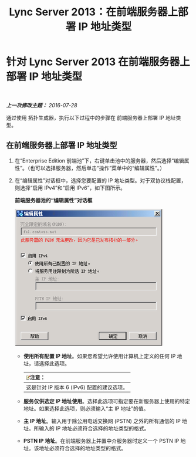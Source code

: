 ﻿---
title: Lync Server 2013：在前端服务器上部署 IP 地址类型
TOCTitle: 在前端服务器上部署 IP 地址类型
ms:assetid: b6c8e0f9-ec8e-4a4e-a525-756f9cd6b9d0
ms:mtpsurl: https://technet.microsoft.com/zh-cn/library/JJ205191(v=OCS.15)
ms:contentKeyID: 49314014
ms.date: 07/28/2016
mtps_version: v=OCS.15
ms.translationtype: HT
---

# 针对 Lync Server 2013 在前端服务器上部署 IP 地址类型

 

_**上一次修改主题：** 2016-07-28_

通过使用 拓扑生成器，执行以下过程中的步骤在 前端服务器上部署 IP 地址类型。

## 在前端服务器上部署 IP 地址类型

1.  在“Enterprise Edition 前端池”下，右键单击池中的服务器，然后选择“编辑属性”。（也可以选择服务器，然后单击“操作”菜单中的“编辑属性”。）

2.  在“编辑属性”对话框中，选择您要配置的 IP 地址类型。对于双协议栈配置，则选择“启用 IPv4”和“启用 IPv6”，如下图所示。
    
    **前端服务器池的“编辑属性”对话框**
    
    ![前端服务器“编辑属性”对话框](images/JJ205191.737a9d71-c0bc-4a54-9608-9e028dacc814(OCS.15).png "前端服务器“编辑属性”对话框")
    
      - **使用所有配置 IP 地址**。如果您希望允许使用计算机上定义的任何 IP 地址，请选择此选项。
        
        <table>
        <thead>
        <tr class="header">
        <th><img src="images/Dn783119.note(OCS.15).gif" title="note" alt="note" />注意：</th>
        </tr>
        </thead>
        <tbody>
        <tr class="odd">
        <td>这是针对 IP 版本 6 (IPv6) 配置的建议选项。</td>
        </tr>
        </tbody>
        </table>
    
      - **服务仅供选定 IP 地址使用**。选择此选项可指定要在新服务器上使用的特定地址。如果选择此选项，则必须输入“主 IP 地址”的值。
    
      - **主 IP 地址**。输入用于除公用电话交换网 (PSTN) 之外的所有通信的 IP 地址。所输入的 IP 地址必须符合选择的地址类型的格式。
    
      - **PSTN IP 地址**。在前端服务器上并置中介服务器时定义一个 PSTN IP 地址。该地址必须符合选择的地址类型的格式。

